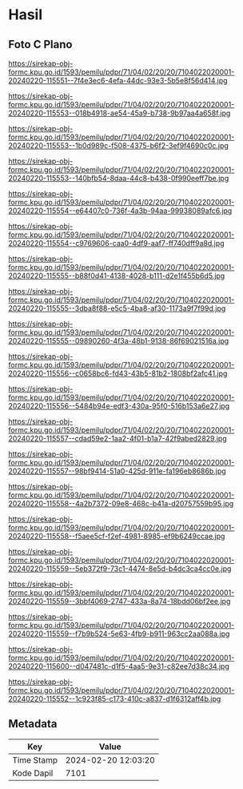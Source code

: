 # Hasil

## Foto C Plano

https://sirekap-obj-formc.kpu.go.id/1593/pemilu/pdpr/71/04/02/20/20/7104022020001-20240220-115551--7f4e3ec6-4efa-44dc-93e3-5b5e8f56d414.jpg

https://sirekap-obj-formc.kpu.go.id/1593/pemilu/pdpr/71/04/02/20/20/7104022020001-20240220-115553--018b4918-ae54-45a9-b738-9b97aa4a658f.jpg

https://sirekap-obj-formc.kpu.go.id/1593/pemilu/pdpr/71/04/02/20/20/7104022020001-20240220-115553--1b0d989c-f508-4375-b6f2-3ef9f4690c0c.jpg

https://sirekap-obj-formc.kpu.go.id/1593/pemilu/pdpr/71/04/02/20/20/7104022020001-20240220-115553--140bfb54-8daa-44c8-b438-0f990eeff7be.jpg

https://sirekap-obj-formc.kpu.go.id/1593/pemilu/pdpr/71/04/02/20/20/7104022020001-20240220-115554--e64407c0-736f-4a3b-94aa-99938089afc6.jpg

https://sirekap-obj-formc.kpu.go.id/1593/pemilu/pdpr/71/04/02/20/20/7104022020001-20240220-115554--c9769606-caa0-4df9-aaf7-ff740dff9a8d.jpg

https://sirekap-obj-formc.kpu.go.id/1593/pemilu/pdpr/71/04/02/20/20/7104022020001-20240220-115555--b88f0d41-4138-4028-b111-d2e1f455b6d5.jpg

https://sirekap-obj-formc.kpu.go.id/1593/pemilu/pdpr/71/04/02/20/20/7104022020001-20240220-115555--3dba8f88-e5c5-4ba8-af30-1173a9f7f99d.jpg

https://sirekap-obj-formc.kpu.go.id/1593/pemilu/pdpr/71/04/02/20/20/7104022020001-20240220-115555--09890260-4f3a-48b1-9138-86f69021516a.jpg

https://sirekap-obj-formc.kpu.go.id/1593/pemilu/pdpr/71/04/02/20/20/7104022020001-20240220-115556--c0658bc6-fd43-43b5-81b2-1808bf2afc41.jpg

https://sirekap-obj-formc.kpu.go.id/1593/pemilu/pdpr/71/04/02/20/20/7104022020001-20240220-115556--5484b94e-edf3-430a-95f0-516b153a6e27.jpg

https://sirekap-obj-formc.kpu.go.id/1593/pemilu/pdpr/71/04/02/20/20/7104022020001-20240220-115557--cdad59e2-1aa2-4f01-b1a7-42f9abed2829.jpg

https://sirekap-obj-formc.kpu.go.id/1593/pemilu/pdpr/71/04/02/20/20/7104022020001-20240220-115557--98bf9414-51a0-425d-911e-fa196eb8686b.jpg

https://sirekap-obj-formc.kpu.go.id/1593/pemilu/pdpr/71/04/02/20/20/7104022020001-20240220-115558--4a2b7372-09e8-468c-b41a-d20757559b95.jpg

https://sirekap-obj-formc.kpu.go.id/1593/pemilu/pdpr/71/04/02/20/20/7104022020001-20240220-115558--f5aee5cf-f2ef-4981-8985-ef9b6249ccae.jpg

https://sirekap-obj-formc.kpu.go.id/1593/pemilu/pdpr/71/04/02/20/20/7104022020001-20240220-115559--5eb372f9-73c1-4474-8e5d-b4dc3ca4cc0e.jpg

https://sirekap-obj-formc.kpu.go.id/1593/pemilu/pdpr/71/04/02/20/20/7104022020001-20240220-115559--3bbf4069-2747-433a-8a74-18bdd06bf2ee.jpg

https://sirekap-obj-formc.kpu.go.id/1593/pemilu/pdpr/71/04/02/20/20/7104022020001-20240220-115559--f7b9b524-5e63-4fb9-b911-963cc2aa088a.jpg

https://sirekap-obj-formc.kpu.go.id/1593/pemilu/pdpr/71/04/02/20/20/7104022020001-20240220-115600--d047481c-d1f5-4aa5-9e31-c82ee7d38c34.jpg

https://sirekap-obj-formc.kpu.go.id/1593/pemilu/pdpr/71/04/02/20/20/7104022020001-20240220-115552--1c923f85-c173-410c-a837-d1f6312aff4b.jpg


## Metadata

| Key        | Value               |
| ---------- | ------------------- |
| Time Stamp | 2024-02-20 12:03:20 |
| Kode Dapil | 7101                |



